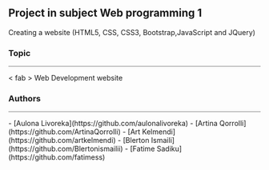 ## Project in subject Web programming 1
Creating a website (HTML5, CSS, CSS3, Bootstrap,JavaScript and JQuery)

### Topic
<hr style="height:1px; border-width:0; color:gray; background-color:gray">
< fab > Web Development website

### Authors
<hr style="height:1px; border-width:0; color:gray; background-color:gray">
- [Aulona Livoreka](https://github.com/aulonalivoreka)
- [Artina Qorrolli](https://github.com/ArtinaQorrolli)
- [Art Kelmendi](https://github.com/artkelmendi)
- [Blerton Ismaili](https://github.com/Blertonismailii)
- [Fatime Sadiku](https://github.com/fatimess)

